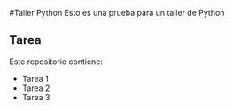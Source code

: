 #Taller Python
Esto es una prueba para un taller de Python
## Tarea
Este repositorio contiene: 
- Tarea 1
- Tarea 2
- Tarea 3
